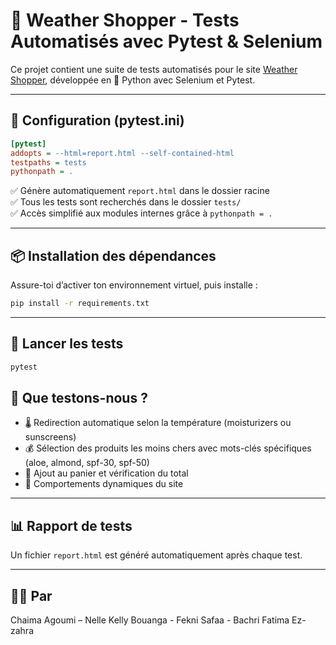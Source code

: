 
# 🤖 Weather Shopper - Tests Automatisés avec Pytest & Selenium

Ce projet contient une suite de tests automatisés pour le site [Weather Shopper](https://weathershopper.pythonanywhere.com), développée en 🐍 Python avec Selenium et Pytest.

---

## 🔧 Configuration (pytest.ini)

```ini
[pytest]
addopts = --html=report.html --self-contained-html
testpaths = tests
pythonpath = .
```

✅ Génère automatiquement `report.html` dans le dossier racine  
✅ Tous les tests sont recherchés dans le dossier `tests/`  
✅ Accès simplifié aux modules internes grâce à `pythonpath = .`

---

## 📦 Installation des dépendances

Assure-toi d’activer ton environnement virtuel, puis installe :

```bash
pip install -r requirements.txt
```

---

## 🚀 Lancer les tests

```bash
pytest
```

## 🧪 Que testons-nous ?

- 🌡️ Redirection automatique selon la température (moisturizers ou sunscreens)
- 💰 Sélection des produits les moins chers avec mots-clés spécifiques (aloe, almond, spf-30, spf-50)
- 🛒 Ajout au panier et vérification du total
- 🔄 Comportements dynamiques du site

---

## 📊 Rapport de tests

Un fichier `report.html` est généré automatiquement après chaque test.  

---

## 👩‍💻 Par

Chaima Agoumi – Nelle Kelly Bouanga - Fekni Safaa - Bachri Fatima Ez-zahra

